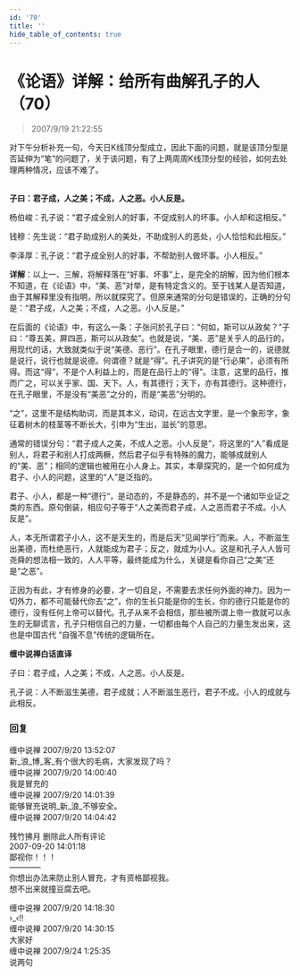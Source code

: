 ```yaml
---
id: '70'
title: ''
hide_table_of_contents: true
---
```


# 《论语》详解：给所有曲解孔子的人（70）

> 2007/9/19 21:22:55

<div style={{color: 'red', fontWeight: 'bold'}}>
对下午分析补充一句，今天日K线顶分型成立，因此下面的问题，就是该顶分型是否延伸为“笔”的问题了，关于该问题，有了上两周周K线顶分型的经验，如何去处理两种情况，应该不难了。
</div><br/>

**子曰：君子成，人之美；不成，人之恶。小人反是。**
 
杨伯峻：孔子说：“君子成全别人的好事，不促成别人的坏事。小人却和这相反。”

钱穆：先生说：“君子助成别人的美处，不助成别人的恶处，小人恰恰和此相反。”

李泽厚：孔子说：“君子成全别人的好事，不帮助别人做坏事。小人相反。”

**详解**：以上一、三解，将解释落在“好事、坏事”上，是完全的胡解，因为他们根本不知道，在《论语》中，“美、恶”对举，是有特定含义的。至于钱某人是否知道，由于其解释里没有指明，所以就探究了。但原来通常的分句是错误的，正确的分句是：“君子成，人之美；不成，人之恶。小人反是。”

在后面的《论语》中，有这么一条：子张问於孔子曰：“何如，斯可以从政矣？”子曰：“尊五美，屏四恶，斯可以从政矣”。也就是说，“美、恶”是关乎人的品行的，用现代的话，大致就类似于说“美德、恶行”。在孔子眼里，德行是合一的，说德就是说行，说行也就是说德。何谓德？就是“得”。孔子讲究的是“行必果”，必须有所得。而这“得”，不是个人利益上的，而是在品行上的“得”。注意，这里的品行，推而广之，可以关乎家、国、天下。人，有其德行；天下，亦有其德行。这种德行，在孔子眼里，不是没有“美恶”之分的，而是“美恶”分明的。

“之”，这里不是结构助词，而是其本义，动词，在远古文字里，是一个象形字，象征着树木的枝茎等不断长大，引申为“生出，滋长”的意思。

通常的错误分句：“君子成人之美，不成人之恶。小人反是”，将这里的“人”看成是别人，将君子和别人打成两橛，然后君子似乎有特殊的魔力，能够成就别人的“美、恶”；相同的逻辑也被用在小人身上。其实，本章探究的，是一个如何成为君子、小人的问题，这里的“人”是泛指的。

君子、小人，都是一种“德行“，是动态的，不是静态的，并不是一个诸如毕业证之类的东西。原句倒装，相应句子等于“人之美而君子成，人之恶而君子不成。小人反是”。

人，本无所谓君子小人，这不是天生的，而是后天“见闻学行”而来。人，不断滋生出美德，而杜绝恶行，人就能成为君子；反之，就成为小人。这是和孔子人人皆可尧舜的想法相一致的，人人平等，最终能成为什么，关键是看你自己“之美”还是“之恶”。

正因为有此，才有修身的必要，才一切自足，不需要去求任何外面的神力。因为一切外力，都不可能替代你去“之”，你的生长只能是你的生长，你的德行只能是你的德行，没有任何上帝可以替代。孔子从来不会相信，那些被所谓上帝一救就可以永生的无聊谎言，孔子只相信自己的力量，一切都由每个人自己的力量生发出来，这也是中国古代 “自强不息”传统的逻辑所在。

**缠中说禅白话直译**

子曰：君子成，人之美；不成，人之恶。小人反是。

孔子说：人不断滋生美德，君子成就；人不断滋生恶行，君子不成。小人的成就与此相反。

### 回复

<div class='blog-comment'>
<span class='blog-comment-chan'>缠中说禅</span> 2007/9/20 13:52:07<br/>
新_浪_博_客_有个很大的毛病，大家发现了吗？
</div>

<div class='blog-comment'>
<span class='blog-comment-chan'>缠中说禅</span> 2007/9/20 14:00:40<br/>
我是冒充的
</div>

<div class='blog-comment'>
<span class='blog-comment-chan'>缠中说禅</span> 2007/9/20 14:01:39<br/>
能够冒充说明_新_浪_不够安全。
</div>

<div class='blog-comment'>
<span class='blog-comment-chan'>缠中说禅</span> 2007/9/20 14:04:42<br/>

残竹拂月 删除此人所有评论 <br/>
2007-09-20 14:01:18 <br/>
鄙视你！！！<br/>
————<br/>
你想出办法来防止别人冒充，才有资格鄙视我。<br/>
想不出来就撞豆腐去吧。
</div>

<div class='blog-comment'>
<span class='blog-comment-chan'>缠中说禅</span> 2007/9/20 14:18:30<br/>
&rsaquo;_&lsaquo;!!
</div>

<div class='blog-comment'>
<span class='blog-comment-chan'>缠中说禅</span> 2007/9/20 14:30:15<br/>
大家好
</div>

<div class='blog-comment'>
<span class='blog-comment-chan'>缠中说禅</span> 2007/9/24 1:25:35<br/>
说两句
</div>